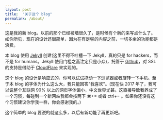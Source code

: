 ```yaml
---
layout: post
title:  "关于这个 blog"
permalink: /about/
---
```


这是我的新 blog。以前的那个已经被墙很久了，是时候有个新的来写点什么了。如你所见，现在的设计还很简单，因为在有足够的内容之前，一切多余的功能都是浪费。

本 blog 使用 <a href="http://jekyllrb.com/" target="_blank">Jekyll</a> 创建(这里不得不吐槽一下 Jekyll，真的只是 for hackers，而不是 for humans。Jekyll 使用门槛之高注定只是小众)，托管于 <a href="https://github.com/lamengao/blog.yibing.me" target="_blank">Github</a>，对 SSL 的支持是借助于 [CloudFlare](https://blog.cloudflare.com/secure-and-fast-github-pages-with-cloudflare/) 来实现的。

这个 blog 的设计是响应式的，你可以试试拖动一下浏览器或者旋转一下手机。至于本 blog 的字体为什么这么大，我只能回答"我喜欢"。(现在快 2017 年了，我可以说整个互联网 90% 以上的网页字体偏小，中文世界尤甚。这直接导致我养成了一个习惯，每碰到一个新网站我都会按两下 ⌘+= 或者 ctrl+= 。如果你还没有这个习惯建议你学我一样，你会感谢我的。)

这个简单的 blog 要说的就这么多，以后有新功能了再更新吧。